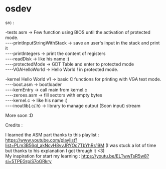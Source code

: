 # osdev

src :

-tests asm -> Few function using BIOS until the activation of protected mode.  
    ----printInputStringWithStack -> save an user's input in the stack and print it  
    ----printIntegers -> print the content of registers  
    ----readDisk -> like his name :)  
    ----protectedMode -> GDT Table and enter to protected mode  
    ----VGAHelloWorld -> Hello World ! in protected mode.  
    
-kernel Hello World v1 -> basic C functions for printing with VGA text mode.  
  ----boot.asm -> bootloader  
  ----kernEntry -> call main from kernel.c  
  ----zeroes.asm -> fill sectors with empty bytes  
  ----kernel.c -> like his name :)  
  ----inoutlib(.c/.h) -> library to manage output (Soon input) stream  

More soon :D  


  Credits :  
  
  I learned the ASM part thanks to this playlist : https://www.youtube.com/playlist?list=PLm3B56ql_akNcvH8vvJRYOc7TbYhRs19M (I was stuck a lot of time but thanks to his explanation I got through it <3)  
  My inspiration for start my learning : https://youtu.be/ELTwwTsR5w8?si=5TPEGrpiS7oGRkry  
 
